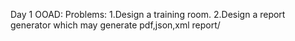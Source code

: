 Day 1
OOAD:
Problems:
1.Design a training room.
2.Design a report generator which may generate pdf,json,xml report/
